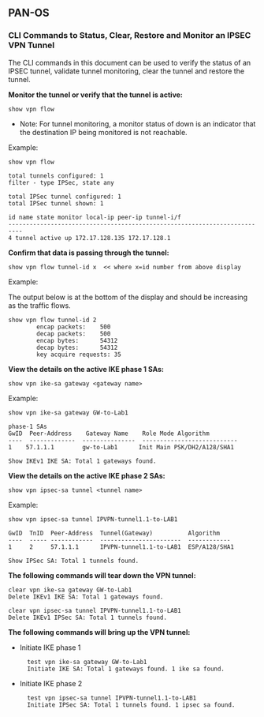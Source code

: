 ## PAN-OS
### CLI Commands to Status, Clear, Restore and Monitor an IPSEC VPN Tunnel

The CLI commands in this document can be used to verify the status of an IPSEC tunnel, validate tunnel monitoring, clear the tunnel and restore the tunnel.


**Monitor the tunnel or verify that the tunnel is active:**

	show vpn flow

 - Note: For tunnel monitoring, a monitor status of down is an indicator that the destination IP being monitored is not reachable.

Example:

	show vpn flow

	total tunnels configured: 1
	filter - type IPSec, state any

	total IPSec tunnel configured: 1
	total IPSec tunnel shown: 1

	id name state monitor local-ip peer-ip tunnel-i/f
	--------------------------------------------------------------------------
	4 tunnel active up 172.17.128.135 172.17.128.1
 
**Confirm that data is passing through the tunnel:**

	show vpn flow tunnel-id x  << where x=id number from above display

 

Example:

The output below is at the bottom of the display and should be increasing as the traffic flows.

 

	show vpn flow tunnel-id 2
	        encap packets:    500
	        decap packets:    500
	        encap bytes:      54312
	        decap bytes:      54312
	        key acquire requests: 35

**View the details on the active IKE phase 1 SAs:**

	show vpn ike-sa gateway <gateway name>

 

Example:

	show vpn ike-sa gateway GW-to-Lab1
	 
	phase-1 SAs
	GwID  Peer-Address    Gateway Name    Role Mode Algorithm
	----  -------------  ---------------  ---------------------------               
	1    57.1.1.1        gw-to-Lab1      Init Main PSK/DH2/A128/SHA1
	 
	Show IKEv1 IKE SA: Total 1 gateways found.


**View the details on the active IKE phase 2 SAs:**

	show vpn ipsec-sa tunnel <tunnel name>

 

Example:

	show vpn ipsec-sa tunnel IPVPN-tunnel1.1-to-LAB1
	 
	GwID  TnID  Peer-Address  Tunnel(Gateway)          Algorithm     
	----  ----- ------------  -----------------------  ------------
	1     2     57.1.1.1      IPVPN-tunnel1.1-to-LAB1  ESP/A128/SHA1
	 
	Show IPSec SA: Total 1 tunnels found.


**The following commands will tear down the VPN tunnel:**

	clear vpn ike-sa gateway GW-to-Lab1
	Delete IKEv1 IKE SA: Total 1 gateways found.
	 
	clear vpn ipsec-sa tunnel IPVPN-tunnel1.1-to-LAB1
	Delete IKEv1 IPSec SA: Total 1 tunnels found.

 

**The following commands will bring up the VPN tunnel:**

- Initiate IKE phase 1

		test vpn ike-sa gateway GW-to-Lab1
		Initiate IKE SA: Total 1 gateways found. 1 ike sa found.


- Initiate IKE phase 2  

		test vpn ipsec-sa tunnel IPVPN-tunnel1.1-to-LAB1
		Initiate IPSec SA: Total 1 tunnels found. 1 ipsec sa found.
